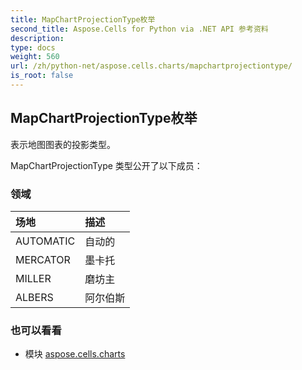 ```yaml
---
title: MapChartProjectionType枚举
second_title: Aspose.Cells for Python via .NET API 参考资料
description:
type: docs
weight: 560
url: /zh/python-net/aspose.cells.charts/mapchartprojectiontype/
is_root: false
---
```

## MapChartProjectionType枚举
表示地图图表的投影类型。



MapChartProjectionType 类型公开了以下成员：

### 领域
|场地|描述|
| :- | :- |
| AUTOMATIC |自动的|
| MERCATOR |墨卡托|
| MILLER |磨坊主|
| ALBERS |阿尔伯斯|



### 也可以看看
* 模块 [aspose.cells.charts](..)
